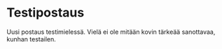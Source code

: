 Testipostaus
===
Uusi postaus testimielessä. Vielä ei ole mitään kovin tärkeää sanottavaa, kunhan testailen.

